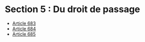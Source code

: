 # Section 5 : Du droit de passage

- [Article 683](article-683.md)
- [Article 684](article-684.md)
- [Article 685](article-685.md)
